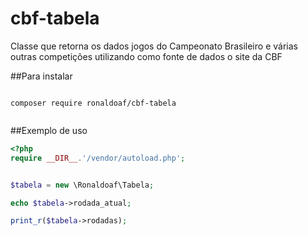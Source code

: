 # cbf-tabela
Classe que retorna os dados jogos do Campeonato Brasileiro e várias outras competições utilizando como fonte de dados o site da CBF


##Para instalar 

```

composer require ronaldoaf/cbf-tabela
 
```


##Exemplo de uso

```php
<?php 
require __DIR__.'/vendor/autoload.php';


$tabela = new \Ronaldoaf\Tabela;

echo $tabela->rodada_atual;

print_r($tabela->rodadas);

 
```


